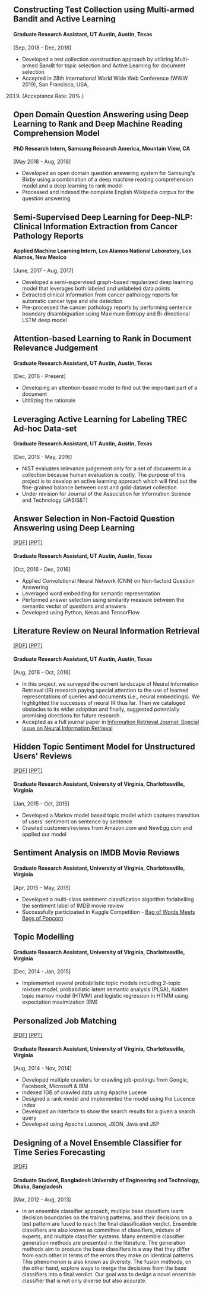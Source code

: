 ## Constructing Test Collection using Multi-armed Bandit and Active Learning
#### Graduate Research Assistant, UT Austin, Austin, Texas
[Sep, 2018 - Dec, 2018]

- Developed a test collection construction approach by utilizing Multi-armed Bandit for topic selection and Active Learning for document selection
- Accepted in 28th International World Wide Web Conference (WWW 2019), San Francisco, USA,
2019. (Acceptance Rate: 20%.)

## Open Domain Question Answering using Deep Learning to Rank and Deep Machine Reading Comprehension Model
#### PhD Research Intern, Samsung Research America, Mountain View, CA
[May 2018 - Aug, 2018]

- Developed an open domain question answering system for Samsung's Bixby using a combination of a deep machine reading comprehension model and a deep learning to rank model
- Processed and indexed the complete English Wikipedia corpus for the question answering

## Semi-Supervised Deep Learning for Deep-NLP: Clinical Information Extraction from Cancer Pathology Reports
#### Applied Machine Learning Intern, Los Alamos National Laboratory, Los Alamos, New Mexico
[June, 2017 - Aug, 2017]

- Developed a semi-supervised graph-based regularized deep learning model that leverages both labeled and unlabeled data points
- Extracted clinical information from cancer pathology reports for automatic cancer type and site detection 
- Pre-processed the cancer pathology reports by performing sentence boundary disambiguation using Maximum Entropy and Bi-directional LSTM deep model

## Attention-based Learning to Rank in Document Relevance Judgement   
#### Graduate Research Assistant, UT Austin, Austin, Texas 
[Dec, 2016 - Present]   

- Developing an attention-based model to find out the important part of a document
- Utitlizing the rationale 

## Leveraging Active Learning for Labeling TREC Ad-hoc Data-set
#### Graduate Research Assistant, UT Austin, Austin, Texas
[Dec, 2016 - May, 2016]

- NIST evaluates relevance judgement only for a set of documents in a collection because human evaluation is costly. The purpose of this project is to develop an active learning approach which will find out the fine-grained balance between cost and gold-dataset collection
- Under revision for Journal of the Association for Information Science and Technology (JASIS&T)

## Answer Selection in Non-Factoid Question Answering using Deep Learning
[[PDF]](/paper/deep-non-factoid-qa.pdf) [[PPT]](/paper/QA_Task.pdf)
#### Graduate Research Assistant, UT Austin, Austin, Texas
[Oct, 2016 - Dec, 2016]

- Applied Convolutional Neural Network (CNN) on Non-factoid Question Answering
- Leveraged word embedding for semantic representation 
- Performed answer selection using similarity measure between the semantic vector of questions and answers
- Developed using Python, Keras and TensorFlow

## Literature Review on Neural Information Retrieval
[[PDF]](https://arxiv.org/abs/1611.06792) [[PPT]](http://www.slideshare.net/mattlease/deep-learning-for-information-retrieval-models-progress-opportunities)
#### Graduate Research Assistant, UT Austin, Austin, Texas
[Aug, 2016 - Oct, 2016]

- In this project, we surveyed the current landscape of Neural Information Retrieval (IR) research paying special attention to the use of learned representations of queries and documents (i.e., neural embeddings). We highlighted the successes of neural IR thus far. Then we cataloged obstacles to its wider adoption and finally, suggested potentially promising directions for future research.
- Accepted as a full journal paper in [Information Retrieval Journal: Special Issue on Neural Information Retrieval](https://link.springer.com/article/10.1007%2Fs10791-017-9321-y)

## Hidden Topic Sentiment Model for Unstructured Users' Reviews
[[PDF]](http://dl.acm.org/citation.cfm?id=2883072) [[PPT]](/paper/mustafiz-WWW16-v1.pptx) 
#### Graduate Research Assistant, University of Virginia, Charlottesville, Virginia
[Jan, 2015 - Oct, 2015]

- Developed a Markov model based topic model which captures transition of users’ sentiment on sentence by sentence
- Crawled customers’reviews from Amazon.com and NewEgg.com and applied our model

## Sentiment Analysis on IMDB Movie Reviews 
#### Graduate Research Assistant, University of Virginia, Charlottesville, Virginia
[Apr, 2015 – May, 2015]

- Developed a multi-class sentiment classification algorithm forlabelling the sentiment label of IMDB movie review
- Successfully participated in Kaggle Competition - [Bag of Words Meets Bags of Popcorn](https://www.kaggle.com/c/word2vec-nlp-tutorial/leaderboard)

## Topic Modelling
#### Graduate Research Assistant, University of Virginia, Charlottesville, Virginia
[Dec, 2014 - Jan, 2015]

- Implemented several probabilistic topic models including 2-topic mixture model, probabilistic latent semantic analysis (PLSA), hidden topic markov model (HTMM) and logistic regression in HTMM using expectation maximization (EM)

## Personalized Job Matching 
[[PDF]](/paper/Personalized_Job_Matching.pdf) [[PPT]](/paper/Personalized_Job_Matching.ppt)
#### Graduate Research Assistant, University of Virginia, Charlottesville, Virginia
[Aug, 2014 - Nov, 2014]

- Developed multiple crawlers for crawling job-postings from Google, Facebook, Microsoft & IBM
- Indexed 1GB of crawled data using Apache Lucene
- Designed a rank model and implemented the model using the Lucence index
- Developed an interface to show the search results for a given a search query
- Developed using Apache Lucence, JSON, Java and JSP

## Designing of a Novel Ensemble Classifier for Time Series Forecasting 
[[PDF]](http://dx.doi.org/10.1109/TCYB.2015.2401038)
#### Graduate Student, Bangladesh University of Engineering and Technology, Dhaka, Bangladesh
[Mar, 2012 - Aug, 2013]

- In an ensemble classifier approach, multiple base classifiers learn decision boundaries on the training patterns, and their decisions on a test pattern are fused to reach the final classification verdict. Ensemble classifiers are also known as committee of classifiers, mixture of experts, and multiple classifier systems. Many ensemble classifier generation methods are presented in the literature. The generation methods aim to produce the base classifiers in a way that they differ from each other in terms of the errors they make on identical patterns. This phenomenon is also known as diversity. The fusion methods, on the other hand, explore ways to merge the decisions from the base classifiers into a final verdict. Our goal was to design a novel ensemble classifier that is not only diverse but also accurate.
